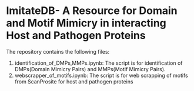 # ImitateDB- A Resource for Domain and Motif Mimicry in interacting Host and Pathogen Proteins
The repository contains the following files:
1. identification_of_DMPs,MMPs.ipynb: The script is for identification of DMPs(Domain Mimicry Pairs) and MMPs(Motif Mimicry Pairs).
2. webscrapper_of_motifs.ipynb: The script is for web scrapping of motifs from ScanProsite for host and pathogen proteins
